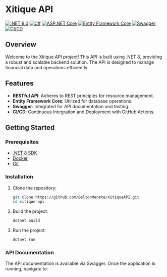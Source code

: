 # Xitique API

[![.NET 8.0](https://img.shields.io/badge/.NET-8.0-512BD4?style=flat-square&logo=dotnet)](https://dotnet.microsoft.com/)
[![C#](https://img.shields.io/badge/C%23-239120?style=flat-square&logo=csharp)](https://docs.microsoft.com/en-us/dotnet/csharp/)
[![ASP.NET Core](https://img.shields.io/badge/ASP.NET%20Core-512BD4?style=flat-square&logo=dotnet)](https://docs.microsoft.com/en-us/aspnet/core/)
[![Entity Framework Core](https://img.shields.io/badge/EF%20Core-512BD4?style=flat-square&logo=dotnet)](https://docs.microsoft.com/en-us/ef/core/)
[![Swagger](https://img.shields.io/badge/Swagger-85EA2D?style=flat-square&logo=swagger)](https://swagger.io/)
[![CI/CD](https://img.shields.io/badge/CI%2FCD-388E3C?style=flat-square&logo=github-actions)](https://github.com/features/actions)

## Overview

Welcome to the Xitique API project! This API is built using .NET 8, providing a robust and scalable backend solution. The API is designed to manage financial data and operations efficiently.

## Features

- **RESTful API**: Adheres to REST principles for resource management.
- **Entity Framework Core**: Utilized for database operations.
- **Swagger**: Integrated for API documentation and testing.
- **CI/CD**: Continuous Integration and Deployment with GitHub Actions.

## Getting Started

### Prerequisites

- [.NET 8 SDK](https://dotnet.microsoft.com/download/dotnet/8.0)
- [Docker](https://www.docker.com/get-started)
- [Git](https://git-scm.com/)

### Installation

1. Clone the repository:
    ```bash
    git clone https://github.com/BeltonMenete/XitiqueAPI.git
    cd xitique-api
    ```

2. Build the project:
    ```bash
    dotnet build
    ```

3. Run the project:
    ```bash
    dotnet run
    ```

### API Documentation

The API documentation is available via Swagger. Once the application is running, navigate to:
